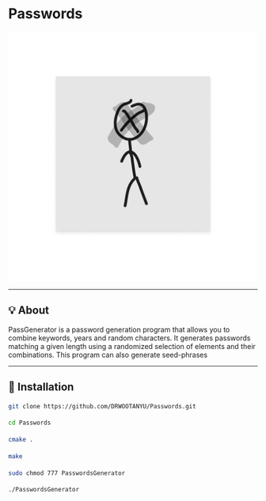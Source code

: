 # Passwords

<img src="Untitled.png" alt="Banner" width="800"/>

---

## 💡 About

PassGenerator is a password generation program that allows you to combine keywords, 
years and random characters. It generates passwords matching a given length using a randomized 
selection of elements and their combinations. This program can also generate seed-phrases

---

## 🚀 Installation

   ```bash
   git clone https://github.com/DRWOOTANYU/Passwords.git
   
   cd Passwords

   cmake .
   
   make
   
   sudo chmod 777 PasswordsGenerator

   ./PasswordsGenerator